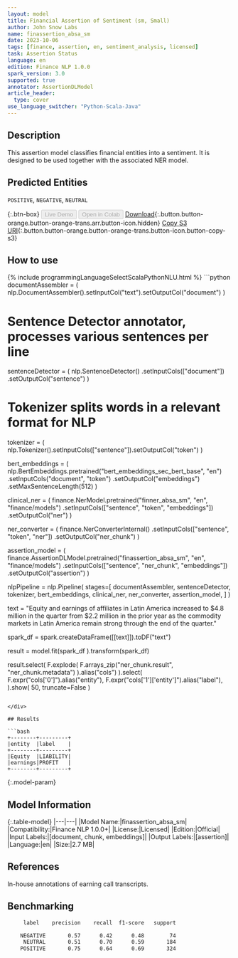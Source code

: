 ```yaml
---
layout: model
title: Financial Assertion of Sentiment (sm, Small)
author: John Snow Labs
name: finassertion_absa_sm
date: 2023-10-06
tags: [finance, assertion, en, sentiment_analysis, licensed]
task: Assertion Status
language: en
edition: Finance NLP 1.0.0
spark_version: 3.0
supported: true
annotator: AssertionDLModel
article_header:
  type: cover
use_language_switcher: "Python-Scala-Java"
---
```


## Description

This assertion model classifies financial entities into a sentiment. It is designed to be used together with the associated NER model.

## Predicted Entities

`POSITIVE`, `NEGATIVE`, `NEUTRAL`

{:.btn-box}
<button class="button button-orange" disabled>Live Demo</button>
<button class="button button-orange" disabled>Open in Colab</button>
[Download](https://s3.amazonaws.com/auxdata.johnsnowlabs.com/finance/models/finassertion_absa_sm_en_1.0.0_3.0_1696606845902.zip){:.button.button-orange.button-orange-trans.arr.button-icon.hidden}
[Copy S3 URI](s3://auxdata.johnsnowlabs.com/finance/models/finassertion_absa_sm_en_1.0.0_3.0_1696606845902.zip){:.button.button-orange.button-orange-trans.button-icon.button-copy-s3}

## How to use



<div class="tabs-box" markdown="1">
{% include programmingLanguageSelectScalaPythonNLU.html %}
```python
documentAssembler = (
    nlp.DocumentAssembler().setInputCol("text").setOutputCol("document")
)

# Sentence Detector annotator, processes various sentences per line
sentenceDetector = (
    nlp.SentenceDetector()
    .setInputCols(["document"])
    .setOutputCol("sentence")
)

# Tokenizer splits words in a relevant format for NLP
tokenizer = (
    nlp.Tokenizer().setInputCols(["sentence"]).setOutputCol("token")
)

bert_embeddings = (
    nlp.BertEmbeddings.pretrained("bert_embeddings_sec_bert_base", "en")
    .setInputCols("document", "token")
    .setOutputCol("embeddings")
    .setMaxSentenceLength(512)
)

clinical_ner = (
    finance.NerModel.pretrained("finner_absa_sm", "en", "finance/models")
    .setInputCols(["sentence", "token", "embeddings"])
    .setOutputCol("ner")
)

ner_converter = (
    finance.NerConverterInternal()
    .setInputCols(["sentence", "token", "ner"])
    .setOutputCol("ner_chunk")
)

assertion_model = (
    finance.AssertionDLModel.pretrained("finassertion_absa_sm", "en", "finance/models")
    .setInputCols(["sentence", "ner_chunk", "embeddings"])
    .setOutputCol("assertion")
)

nlpPipeline = nlp.Pipeline(
    stages=[
        documentAssembler,
        sentenceDetector,
        tokenizer,
        bert_embeddings,
        clinical_ner,
        ner_converter,
        assertion_model,
    ]
)


text = "Equity and earnings of affiliates in Latin America increased to $4.8 million in the quarter from $2.2 million in the prior year as the commodity markets in Latin America remain strong through the end of the quarter."

spark_df = spark.createDataFrame([[text]]).toDF("text")

result = model.fit(spark_df ).transform(spark_df)

result.select(
    F.explode(
        F.arrays_zip("ner_chunk.result", "ner_chunk.metadata")
    ).alias("cols")
).select(
    F.expr("cols['0']").alias("entity"),
    F.expr("cols['1']['entity']").alias("label"),
).show(
    50, truncate=False
)
```

</div>

## Results

```bash
+--------+---------+
|entity  |label    |
+--------+---------+
|Equity  |LIABILITY|
|earnings|PROFIT   |
+--------+---------+
```

{:.model-param}
## Model Information

{:.table-model}
|---|---|
|Model Name:|finassertion_absa_sm|
|Compatibility:|Finance NLP 1.0.0+|
|License:|Licensed|
|Edition:|Official|
|Input Labels:|[document, chunk, embeddings]|
|Output Labels:|[assertion]|
|Language:|en|
|Size:|2.7 MB|

## References

In-house annotations of earning call transcripts.

## Benchmarking

```bash
     label    precision    recall  f1-score   support

    NEGATIVE       0.57      0.42      0.48        74
     NEUTRAL       0.51      0.70      0.59       184
    POSITIVE       0.75      0.64      0.69       324
```